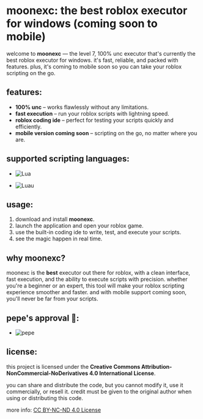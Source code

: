 # moonexc: the best roblox executor for windows (coming soon to mobile)

welcome to **moonexc** — the level 7, 100% unc executor that's currently the best roblox executor for windows. it's fast, reliable, and packed with features. plus, it's coming to mobile soon so you can take your roblox scripting on the go.

## features:

- **100% unc** – works flawlessly without any limitations.
- **fast execution** – run your roblox scripts with lightning speed.
- **roblox coding ide** – perfect for testing your scripts quickly and efficiently.
- **mobile version coming soon** – scripting on the go, no matter where you are.

## supported scripting languages:

- ![Lua](https://img.shields.io/badge/Lua-black?logo=lua)

- ![Luau](https://img.shields.io/badge/Luau-black?logo=roblox)

## usage:

1. download and install **moonexc**.
2. launch the application and open your roblox game.
3. use the built-in coding ide to write, test, and execute your scripts.
4. see the magic happen in real time.

## why moonexc?

moonexc is the **best** executor out there for roblox, with a clean interface, fast execution, and the ability to execute scripts with precision. whether you're a beginner or an expert, this tool will make your roblox scripting experience smoother and faster. and with mobile support coming soon, you'll never be far from your scripts.

## pepe's approval 🐸:

- ![pepe](https://cdn.7tv.app/emote/01F6NET6G00009JYTB75QDKV1S/1x.webp)

## license:

this project is licensed under the **Creative Commons Attribution-NonCommercial-NoDerivatives 4.0 International License**.

you can share and distribute the code, but you cannot modify it, use it commercially, or resell it. credit must be given to the original author when using or distributing this code.

more info: [CC BY-NC-ND 4.0 License](https://creativecommons.org/licenses/by-nc-nd/4.0/)
